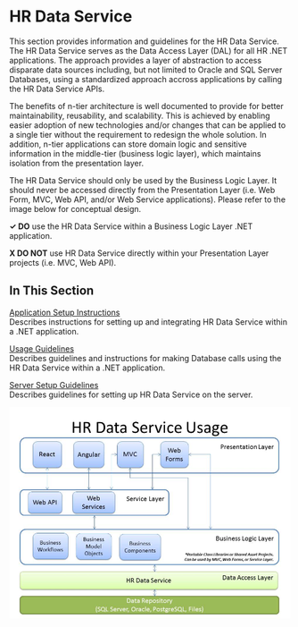# HR Data Service
This section provides information and guidelines for the HR Data Service.  The HR Data Service serves as the Data Access Layer (DAL) for all HR .NET applications.  The approach provides a layer of abstraction to access disparate data sources including, but not limited to Oracle and SQL Server Databases, using a standardized approach accross applications by calling the HR Data Service APIs.  

The benefits of n-tier architecture is well documented to provide for better maintainability, reusability, and scalability.  This is achieved by enabling easier adoption of new technologies and/or changes that can be applied to a single tier without the requirement to redesign the whole solution. In addition, n-tier applications can store domain logic and sensitive information in the middle-tier (business logic layer), which maintains isolation from the presentation layer.

The HR Data Service should only be used by the Business Logic Layer.  It should never be accessed directly from the Presentation Layer (i.e. Web Form, MVC, Web API, and/or Web Service applications).  Please refer to the image below for conceptual design.

**✓ DO** use the HR Data Service within a Business Logic Layer .NET application.

 **X DO NOT** use HR Data Service directly within your Presentation Layer projects (i.e. MVC, Web API).    
  
## In This Section  
 [Application Setup Instructions](application-setup-instructions.md)  
 Describes instructions for setting up and integrating HR Data Service within a .NET application.
 
 [Usage Guidelines](usage-guidelines.md)  
 Describes guidelines and instructions for making Database calls using the HR Data Service within a .NET application.
 
 [Server Setup Guidelines](server-setup-guidelines.md)  
 Describes guidelines for setting up HR Data Service on the server.
 
 
![HR Data Service Usage](/images/HRDataService.jpg)
